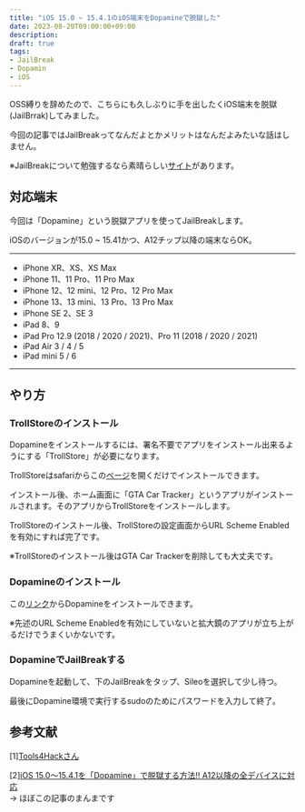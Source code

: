 ```yaml
---
title: "iOS 15.0 ~ 15.4.1のiOS端末をDopamineで脱獄した"
date: 2023-08-20T09:00:00+09:00
description:
draft: true
tags:
- JailBreak
- Dopamin
- iOS
---
```

OSS縛りを辞めたので、こちらにも久しぶりに手を出したくiOS端末を脱獄(JailBrrak)してみました。
<!--more-->
今回の記事ではJailBreakってなんだよとかメリットはなんだよみたいな話はしません。

※JailBreakについて勉強するなら素晴らしい[サイト](https://tools4hack.santalab.me/)があります。

## 対応端末
今回は「Dopamine」という脱獄アプリを使ってJailBreakします。

iOSのバージョンが15.0 ~ 15.41かつ、A12チップ以降の端末ならOK。
***
- iPhone XR、XS、XS Max
- iPhone 11、11 Pro、11 Pro Max
- iPhone 12、12 mini、12 Pro、12 Pro Max
- iPhone 13、13 mini、13 Pro、13 Pro Max
- iPhone SE 2、SE 3
- iPad 8、9
- iPad Pro 12.9 (2018 / 2020 / 2021)、Pro 11 (2018 / 2020 / 2021)
- iPad Air 3 / 4 / 5
- iPad mini 5 / 6
***

## やり方

### TrollStoreのインストール

Dopamineをインストールするには、署名不要でアプリをインストール出来るようにする「TrollStore」が必要になります。

TrollStoreはsafariからこの[ページ](https://api.jailbreaks.app/troll)を開くだけでインストールできます。

インストール後、ホーム画面に「GTA Car Tracker」というアプリがインストールされます。そのアプリからTrollStoreをインストールします。

TrollStoreのインストール後、TrollStoreの設定画面からURL Scheme Enabledを有効にすれば完了です。

※TrollStoreのインストール後はGTA Car Trackerを削除しても大丈夫です。

### Dopamineのインストール

この[リンク](apple-magnifier://install?url=https://github.com/opa334/Dopamine/releases/latest/download/Dopamine.tipa)からDopamineをインストールできます。

※先述のURL Scheme Enabledを有効にしていないと拡大鏡のアプリが立ち上がるだけでうまくいかないです。

### DopamineでJailBreakする

Dopamineを起動して、下のJailBreakをタップ、Sileoを選択して少し待つ。

最後にDopamine環境で実行するsudoのためにパスワードを入力して終了。

## 参考文献
[1][Tools4Hackさん](https://tools4hack.santalab.me/)

[2][iOS 15.0〜15.4.1を「Dopamine」で脱獄する方法!! A12以降の全デバイスに対応](https://tools4hack.santalab.me/howto-ios150-1541-jailbreak-for-dopamine.html)  
-> ほぼこの記事のまんまです